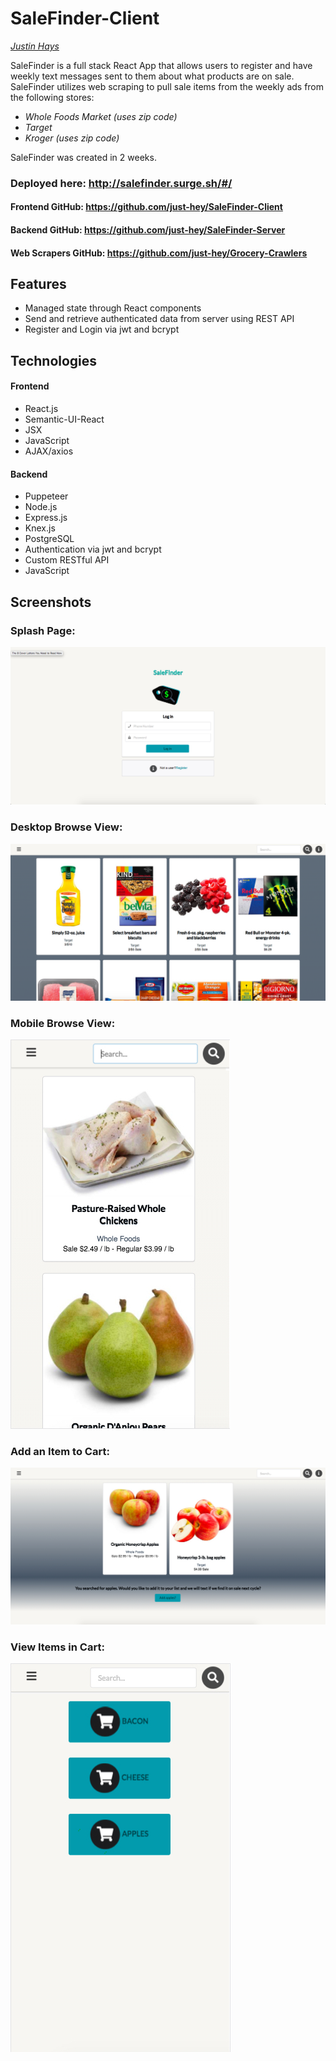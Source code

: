 # SaleFinder-Client


*[Justin Hays](https://github.com/just-hey "Justin Hays' GitHub")*


SaleFinder is a full stack React App that allows users to register and have weekly text messages sent to them about what products are on sale.  SaleFinder utilizes web scraping to pull sale items from the weekly ads from the following stores:
- *Whole Foods Market* _(uses zip code)_
- *Target*
- *Kroger* _(uses zip code)_

SaleFinder was created in 2 weeks.


### Deployed here: http://salefinder.surge.sh/#/
#### Frontend GitHub: https://github.com/just-hey/SaleFinder-Client
#### Backend GitHub: https://github.com/just-hey/SaleFinder-Server
#### Web Scrapers GitHub: https://github.com/just-hey/Grocery-Crawlers

## Features
- Managed state through React components
- Send and retrieve authenticated data from server using REST API
- Register and Login via jwt and bcrypt

## Technologies
#### Frontend
- React.js
- Semantic-UI-React
- JSX
- JavaScript
- AJAX/axios

#### Backend
- Puppeteer
- Node.js
- Express.js
- Knex.js
- PostgreSQL
- Authentication via jwt and bcrypt
- Custom RESTful API
- JavaScript

## Screenshots

### Splash Page:
![Splash Page](screenshots/splash.png)

### Desktop Browse View:
![Desktop Browse](screenshots/browseDesk.png)

### Mobile Browse View:
![Mobile Browse](screenshots/browseMobile.png)

### Add an Item to Cart:
![Add Item](screenshots/applesAdd.png)

### View Items in Cart:
![View Cart](screenshots/cart.png)
